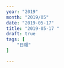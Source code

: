 ```yaml
---
year: "2019"
month: "2019/05"
date: "2019-05-17"
title: "2019-05-17 "
draft: true
tags: [
    "日報"
]

---
```


